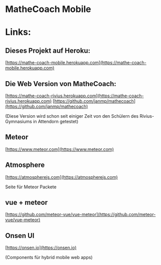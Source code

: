 # MatheCoach Mobile

# Links:

## Dieses Projekt auf Heroku:
[https://mathe-coach-mobile.herokuapp.com](https://mathe-coach-mobile.herokuapp.com)

## Die Web Version von MatheCoach:
[https://mathe-coach-rivius.herokuapp.com](https://mathe-coach-rivius.herokuapp.com)
[https://github.com/janmp/mathecoach](https://github.com/janmp/mathecoach)

(Diese Version wird schon seit einiger Zeit von den Schülern des Rivius-Gymnasiums in Attendorn getestet)

## Meteor
[https://www.meteor.com](https://www.meteor.com)

## Atmosphere
[https://atmospherejs.com](https://atmospherejs.com)

Seite für Meteor Packete

## vue + meteor
[https://github.com/meteor-vue/vue-meteor](https://github.com/meteor-vue/vue-meteor)

## Onsen UI
[https://onsen.io](https://onsen.io)

(Components für hybrid mobile web apps)
